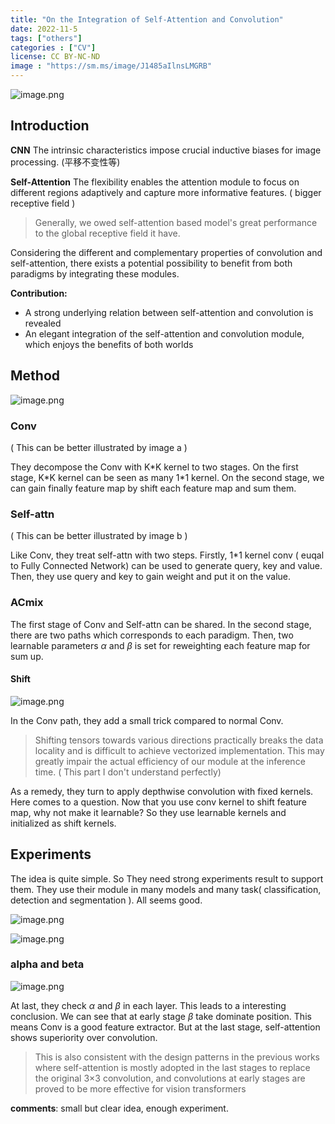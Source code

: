 ```yaml
---
title: "On the Integration of Self-Attention and Convolution"
date: 2022-11-5
tags: ["others"]
categories : ["CV"]
license: CC BY-NC-ND
image : "https://sm.ms/image/J1485aIlnsLMGRB"
---
```


![image.png](https://s2.loli.net/2022/11/05/q6tB2b4KcskzQZn.png)

## Introduction

**CNN** The intrinsic characteristics impose crucial inductive biases for image processing. (平移不变性等)

**Self-Attention**  The flexibility enables the attention module to focus on different regions adaptively and capture more informative features.  ( bigger receptive field )

> Generally, we owed self-attention based model's great performance to the global receptive field it have. 

Considering the different and complementary properties of convolution and self-attention, there exists a potential possibility to benefit from both paradigms by integrating these modules.

**Contribution:**

- A strong underlying relation between self-attention and convolution is revealed
- An elegant integration of the self-attention and convolution module, which enjoys the benefits of both worlds

## Method

![image.png](https://s2.loli.net/2022/11/05/4cCOJaNnGZPq56Q.png)

### Conv

( This can be better illustrated by image a )

They decompose the Conv with K*K kernel to two stages. On the first stage, K\*K kernel can be seen as many 1\*1 kernel. On the second stage, we can gain finally feature map by shift each feature map and sum them.

### Self-attn

( This can be better illustrated by image b )

Like Conv, they treat self-attn with two steps. Firstly, 1*1 kernel conv ( euqal to Fully Connected Network) can be used to generate query, key and value. Then, they use query and key to gain weight and put it on the value. 

### ACmix

The first stage of Conv and Self-attn can be shared. In the second stage, there are two paths which corresponds to each paradigm. Then, two learnable parameters $\alpha$ and $\beta$ is set for reweighting each feature map for sum up.

#### Shift

![image.png](https://s2.loli.net/2022/11/05/hKvFbsuZg6Qkt7w.png)

In the Conv path, they add a small trick compared to normal Conv.

> Shifting tensors towards various directions practically breaks the data locality and is difficult to achieve vectorized implementation. This may greatly impair the actual efficiency of our module at the inference time. ( This part I don't understand perfectly)

As a remedy, they turn to apply depthwise convolution with fixed kernels. Here comes to a question. Now that you use conv kernel to shift feature map, why not make it learnable? So they use learnable kernels and initialized as shift kernels.

## Experiments

The idea is quite simple. So They need strong experiments result to support them. They use their module in many models and many task( classification, detection and segmentation ). All seems good.

![image.png](https://s2.loli.net/2022/11/05/TXMgFrQBpkd6Wcs.png)

![image.png](https://s2.loli.net/2022/11/05/qn4bxQupHwck21A.png)

### alpha and beta

![image.png](https://s2.loli.net/2022/11/05/VJ5gh2LsanSkfIH.png)

At last, they check $\alpha$ and  $\beta$ in each layer. This leads to a interesting conclusion. We can see that at early stage $\beta$ take dominate position. This means Conv is a good feature extractor. But at the last stage, self-attention shows superiority over convolution. 

> This is also consistent with the design patterns in the previous works where self-attention is mostly adopted in the last stages to replace the original 3×3 convolution, and convolutions at early stages are proved to be more effective for vision transformers



**comments**: small but clear idea, enough experiment.
